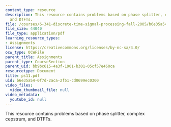 ```yaml
---
content_type: resource
description: This resource contains problems based on phase splitter, complex cepstrum,
  and DTFTs.
file: /courses/6-341-discrete-time-signal-processing-fall-2005/b6e35a540f7d2aca2f51cd0699ec0300_ps11.pdf
file_size: 44040
file_type: application/pdf
learning_resource_types:
- Assignments
license: https://creativecommons.org/licenses/by-nc-sa/4.0/
ocw_type: OCWFile
parent_title: Assignments
parent_type: CourseSection
parent_uid: bb9bc615-4a3f-1901-b301-05cf57e460ca
resourcetype: Document
title: ps11.pdf
uid: b6e35a54-0f7d-2aca-2f51-cd0699ec0300
video_files:
  video_thumbnail_file: null
video_metadata:
  youtube_id: null
---
```

This resource contains problems based on phase splitter, complex cepstrum, and DTFTs.